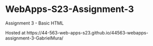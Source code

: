 # WebApps-S23-Assignment-3
Assignment 3 - Basic HTML

<p>Hosted at https://44-563-web-apps-s23.github.io/44563-webapps-assignment-3-GabrielMura/</p>